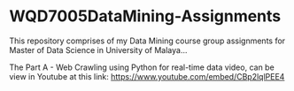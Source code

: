 # WQD7005DataMining-Assignments
This repository comprises of my Data Mining course group assignments for Master of Data Science in University of Malaya...

The Part A - Web Crawling using Python for real-time data video, can be view in Youtube at this link:
https://www.youtube.com/embed/CBp2lqlPEE4
